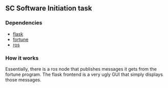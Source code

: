 ## SC Software Initiation task

### Dependencies
* [flask](https://flask.palletsprojects.com/en/1.1.x/)
* [fortune](https://github.com/shlomif/fortune-mod)
* [ros](http://wiki.ros.org/melodic)

### How it works

Essentially, there is a ros node that publishes messages it gets from the fortune program.
The flask frontend is a very ugly GUI that simply displays those messages.

